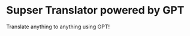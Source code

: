 Supser Translator powered by GPT
================================

Translate anything to anything using GPT!
